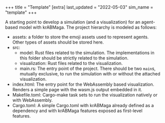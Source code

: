 +++
title = "Template"
[extra]
last_updated = "2022-05-03"
sim_name = "template"
+++

A starting point to develop a simulation (and a visualization) for an agent-based model with krABMaga.
The project hierarchy is modeled as follows:
- assets: a folder to store the emoji assets used to represent agents. Other types of assets should be stored here.
- src:
    - model: Rust files related to the simulation. The implementations in this folder should be strictly related to the simulation.
    - visualization: Rust files related to the visualization.
    - main.rs: The entry point of the project. There should be two `main`s, mutually exclusive, to run the simulation with or without the attached visualization.
- index.html: The entry point for the WebAssembly based visualization. Renders a simple page with the wasm.js output embedded in it.
- Makefile.toml: Cargo-make task sets to run the visualization natively or with WebAssembly. 
- Cargo.toml: A simple Cargo.toml with krABMaga already defined as a dependency and with krABMaga features exposed as first-level features.
